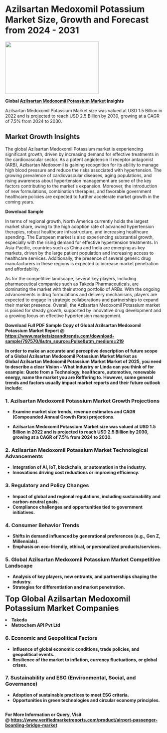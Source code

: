 <H1>Azilsartan Medoxomil Potassium Market Size, Growth and Forecast from 2024 - 2031</H1><img class="aligncenter size-medium wp-image-584254" src="https://thirdeyenews.in/wp-content/uploads/2024/09/Global-Market-Research-300x168.jpeg" alt="" width="300" height="168" /><p><strong>Global&nbsp;<a href="https://www.marketsizeandtrends.com/download-sample/797570/&amp;utm_source=Pulse&amp;utm_medium=219">Azilsartan Medoxomil Potassium Market</a> Insights</strong></p><p>Azilsartan Medoxomil Potassium Market size was valued at USD 1.5 Billion in 2022 and is projected to reach USD 2.5 Billion by 2030, growing at a CAGR of 7.5% from 2024 to 2030.</p><p><h2>Market Growth Insights</h2> <p>The global Azilsartan Medoxomil Potassium market is experiencing significant growth, driven by increasing demand for effective treatments in the cardiovascular sector. As a potent angiotensin II receptor antagonist (ARB), Azilsartan Medoxomil is gaining recognition for its ability to manage high blood pressure and reduce the risks associated with hypertension. The growing prevalence of cardiovascular diseases, aging populations, and rising awareness about hypertension management are some of the key factors contributing to the market's expansion. Moreover, the introduction of new formulations, combination therapies, and favorable government healthcare policies are expected to further accelerate market growth in the coming years.</p> <p><strong>Download Sample</strong></p> <p>In terms of regional growth, North America currently holds the largest market share, owing to the high adoption rate of advanced hypertension therapies, robust healthcare infrastructure, and increasing healthcare spending. The European market is also experiencing substantial growth, especially with the rising demand for effective hypertension treatments. In Asia-Pacific, countries such as China and India are emerging as key markets, driven by the large patient population and increasing access to healthcare services. Additionally, the presence of several generic drug manufacturers in these regions is expected to increase market penetration and affordability.</p> <p>As for the competitive landscape, several key players, including pharmaceutical companies such as Takeda Pharmaceuticals, are dominating the market with their strong portfolio of ARBs. With the ongoing advancements in drug formulations and delivery mechanisms, players are expected to engage in strategic collaborations and partnerships to expand their market presence. Overall, the Azilsartan Medoxomil Potassium market is poised for steady growth, supported by innovative drug development and a growing focus on effective hypertension management.</p> <p><strong></p><p><span class=""><strong>Download Full PDF Sample Copy of Global Azilsartan Medoxomil Potassium Market Report</strong> @ <a href="https://www.marketsizeandtrends.com/download-sample/797570/&amp;utm_source=Pulse&amp;utm_medium=219" target="_blank">https://www.marketsizeandtrends.com/download-sample/797570/&amp;utm_source=Pulse&amp;utm_medium=219</a></span></p><p>In order to make an accurate and perceptive description of future scope of a Global&nbsp;Azilsartan Medoxomil Potassium Market Market as Global&nbsp;Azilsartan Medoxomil Potassium Market Market of 2025, you need to describe a clear Vision &ndash; What Industry or Linda can you think of for example: Quote from a Technology, healthcare, automotive, renewable energy, name the market you are Reffering to. However, some general trends and factors usually impact market reports and their future outlook include:</p><h3>1.&nbsp;<strong>Azilsartan Medoxomil Potassium Market Growth Projections</strong></h3><ul><li>Examine market size trends, revenue estimates and CAGR (Compounded Annual Growth Rate) projections.</li><li><p>Azilsartan Medoxomil Potassium Market size was valued at USD 1.5 Billion in 2022 and is projected to reach USD 2.5 Billion by 2030, growing at a CAGR of 7.5% from 2024 to 2030.</p></li></ul><h3>2.&nbsp;<strong>Azilsartan Medoxomil Potassium Market Technological Advancements</strong></h3><ul><li>Integration of AI, IoT, blockchain, or automation in the industry.</li><li>Innovations driving cost reductions or improving efficiency.</li></ul><h3>3.&nbsp;<strong>Regulatory and Policy Changes</strong></h3><ul><li>Impact of global and regional regulations, including sustainability and carbon-neutral goals.</li><li>Compliance challenges and opportunities tied to government initiatives.</li></ul><h3>4.&nbsp;<strong>Consumer Behavior Trends</strong></h3><ul><li>Shifts in demand influenced by generational preferences (e.g., Gen Z, Millennials).</li><li>Emphasis on eco-friendly, ethical, or personalized products/services.</li></ul><h3>5.&nbsp;<strong>Global Azilsartan Medoxomil Potassium Market Competitive Landscape</strong></h3><ul><li>Analysis of key players, new entrants, and partnerships shaping the industry.</li><li>Strategies for differentiation and market penetration.</li></ul><p data-pm-slice="1 1 []"><span style="color: inherit; font-family: inherit; font-size: 25px;">Top Global Azilsartan Medoxomil Potassium Market Companies</span></p><div class="" data-test-id=""><p><li>Takeda</li><li> Metrochem API Pvt Ltd</li></p></div><h3>6.&nbsp;<strong>Economic and Geopolitical Factors</strong></h3><ul><li>Influence of global economic conditions, trade policies, and geopolitical events.</li><li>Resilience of the market to inflation, currency fluctuations, or global crises.</li></ul><h3>7.&nbsp;<strong>Sustainability and ESG (Environmental, Social, and Governance)</strong></h3><ul><li>Adoption of sustainable practices to meet ESG criteria.</li><li>Opportunities in green technologies and circular economy principles.</li></ul><h2><strong style="font-size: 14px;">For More Information or Query, Visit @&nbsp;</strong><a style="background-color: #ffffff; font-size: 14px;" href="https://www.marketsizeandtrends.com/report/azilsartan-medoxomil-potassium-market/" target="_blank">https://www.verifiedmarketreports.com/product/airport-passenger-boarding-bridge-market</a></h2>
